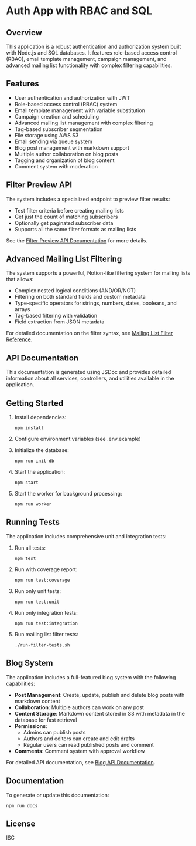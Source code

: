# Auth App with RBAC and SQL

## Overview

This application is a robust authentication and authorization system built with Node.js and SQL databases. It features role-based access control (RBAC), email template management, campaign management, and advanced mailing list functionality with complex filtering capabilities.

## Features

- User authentication and authorization with JWT
- Role-based access control (RBAC) system
- Email template management with variable substitution
- Campaign creation and scheduling
- Advanced mailing list management with complex filtering
- Tag-based subscriber segmentation
- File storage using AWS S3
- Email sending via queue system
- Blog post management with markdown support
- Multiple author collaboration on blog posts
- Tagging and organization of blog content
- Comment system with moderation

## Filter Preview API

The system includes a specialized endpoint to preview filter results:

- Test filter criteria before creating mailing lists
- Get just the count of matching subscribers
- Optionally get paginated subscriber data
- Supports all the same filter formats as mailing lists

See the [Filter Preview API Documentation](docs/filter-preview-api.md) for more details.

## Advanced Mailing List Filtering

The system supports a powerful, Notion-like filtering system for mailing lists that allows:

- Complex nested logical conditions (AND/OR/NOT)
- Filtering on both standard fields and custom metadata
- Type-specific operators for strings, numbers, dates, booleans, and arrays
- Tag-based filtering with validation
- Field extraction from JSON metadata

For detailed documentation on the filter syntax, see [Mailing List Filter Reference](docs/mailing-list-filter-reference.md).

## API Documentation

This documentation is generated using JSDoc and provides detailed information about all services, controllers, and utilities available in the application.

## Getting Started

1. Install dependencies:

   ```
   npm install
   ```

2. Configure environment variables (see .env.example)

3. Initialize the database:

   ```
   npm run init-db
   ```

4. Start the application:

   ```
   npm start
   ```

5. Start the worker for background processing:
   ```
   npm run worker
   ```

## Running Tests

The application includes comprehensive unit and integration tests:

1. Run all tests:

   ```
   npm test
   ```

2. Run with coverage report:

   ```
   npm run test:coverage
   ```

3. Run only unit tests:

   ```
   npm run test:unit
   ```

4. Run only integration tests:

   ```
   npm run test:integration
   ```

5. Run mailing list filter tests:

   ```
   ./run-filter-tests.sh
   ```

## Blog System

The application includes a full-featured blog system with the following capabilities:

- **Post Management**: Create, update, publish and delete blog posts with markdown content
- **Collaboration**: Multiple authors can work on any post
- **Content Storage**: Markdown content stored in S3 with metadata in the database for fast retrieval
- **Permissions**:
  - Admins can publish posts
  - Authors and editors can create and edit drafts
  - Regular users can read published posts and comment
- **Comments**: Comment system with approval workflow

For detailed API documentation, see [Blog API Documentation](./docs/blog-api.md).

## Documentation

To generate or update this documentation:

```
npm run docs
```

## License

ISC
